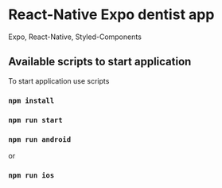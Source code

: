 # React-Native Expo dentist app
Expo, React-Native, Styled-Components

## Available scripts to start application

To start application use scripts

### `npm install`
### `npm run start`
### `npm run android`
or
### `npm run ios`

